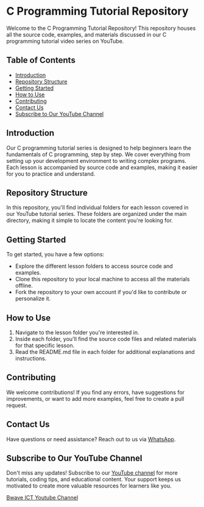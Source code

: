 # C Programming Tutorial Repository

Welcome to the C Programming Tutorial Repository! This repository houses all the source code, examples, and materials discussed in our C programming tutorial video series on YouTube.


## Table of Contents

- [Introduction](#introduction)
- [Repository Structure](#repository-structure)
- [Getting Started](#getting-started)
- [How to Use](#how-to-use)
- [Contributing](#contributing)
- [Contact Us](#contact-us)
- [Subscribe to Our YouTube Channel](#subscribe-to-our-youtube-channel)

## Introduction

Our C programming tutorial series is designed to help beginners learn the fundamentals of C programming, step by step. We cover everything from setting up your development environment to writing complex programs. Each lesson is accompanied by source code and examples, making it easier for you to practice and understand.

## Repository Structure

In this repository, you'll find individual folders for each lesson covered in our YouTube tutorial series. These folders are organized under the main directory, making it simple to locate the content you're looking for.

## Getting Started

To get started, you have a few options:

- Explore the different lesson folders to access source code and examples.
- Clone this repository to your local machine to access all the materials offline.
- Fork the repository to your own account if you'd like to contribute or personalize it.

## How to Use

1. Navigate to the lesson folder you're interested in.
2. Inside each folder, you'll find the source code files and related materials for that specific lesson.
3. Read the README.md file in each folder for additional explanations and instructions.

## Contributing

We welcome contributions! If you find any errors, have suggestions for improvements, or want to add more examples, feel free to create a pull request.

## Contact Us

Have questions or need assistance? Reach out to us via [WhatsApp](https://api.whatsapp.com/send?phone=+234%2081%20481%2085691&text=Hello%20b-wave,%20i%20want%20to%20learn%20more%20from%20you!).

## Subscribe to Our YouTube Channel

Don't miss any updates! Subscribe to our [YouTube channel](https://www.youtube.com/@BwaveICT/) for more tutorials, coding tips, and educational content. Your support keeps us motivated to create more valuable resources for learners like you.

[Bwave ICT Youtube Channel](https://www.youtube.com/@BwaveICT/)

